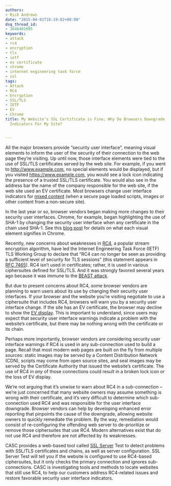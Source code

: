 ```yaml
---
authors:
- Rick Andrews
date: "2015-04-01T16:19:02+00:00"
dsq_thread_id:
- 3646401095
keywords:
- attack
- rc4
- encryption
- tls
- ietf
- ev certificate
- chrome
- internet engineering task force
- ssl
tags:
- Attack
- RC4
- Encryption
- SSL/TLS
- IETF
- EV
- Chrome
title: My Website’s SSL Certificate is Fine; Why Do Browsers Downgrade the Security
  Indicators For My Site?


---
```

All the major browsers provide “security user interface”, meaning visual elements to inform the user of the security of their connection to the web page they’re visiting. Up until now, those interface elements were tied to the use of SSL/TLS certificates served by the web site. For example, if you went to <http://www.example.com>, no special elements would be displayed, but if you visited <https://www.example.com>, you would see a lock icon indicating the presence of a trusted SSL/TLS certificate. You would also see in the address bar the name of the company responsible for the web site, if the web site used an EV certificate. Most browsers change user interface indicators for [mixed content][1] (when a secure page loaded scripts, images or other content from a non-secure site).

In the last year or so, browser vendors began making more changes to their security user interfaces. Chrome, for example, began highlighting the use of SHA-1 by changing the security user interface when any certificate in the chain used SHA-1. See this [blog post][2] for details on what each visual element signifies in Chrome.

Recently, new concerns about weaknesses in [RC4][3], a popular stream encryption algorithm, have led the Internet Engineering Task Force (IETF) TLS Working Group to declare that “RC4 can no longer be seen as providing a sufficient level of security for TLS sessions” (this statement appears in [RFC 7465][4]). RC4 isn’t used in certificates; rather, it is used in various ciphersuites defined for SSL/TLS. And it was strongly favored several years ago because it was immune to the [BEAST attack][5].

But due to present concerns about RC4, some browser vendors are planning to warn users about its use by changing their security user interfaces. If your browser and the website you’re visiting negotiate to use a ciphersuite that includes RC4, browsers will warn you by a security user interface change. If the site has an EV certificate, the browser may decline to show the [EV display][6]. This is important to understand, since users may expect that security user interface warnings indicate a problem with the website’s certificate, but there may be nothing wrong with the certificate or its chain.

Perhaps more importantly, browser vendors are considering security user interface warnings if RC4 is used in any sub-connection used to build a page. Recall that most modern web pages are built on the fly from multiple sources: static images may be served by a Content Distribution Network (CDN), scripts may come from open source sites, and seal images may be served by the Certificate Authority that issued the website’s certificate. The use of RC4 in _any_ of those connections could result in a broken lock icon or the loss of EV display.

We’re not arguing that it’s unwise to warn about RC4 in a sub-connection – we’re just concerned that many website owners may assume something is wrong with their certificate, and it’s very difficult to determine which sub-connection used RC4 and was responsible for the user interface downgrade. Browser vendors can help by developing enhanced error reporting that pinpoints the cause of the downgrade, allowing website owners to quickly remediate the problem. By the way, remediation would consist of re-configuring the offending web server to de-prioritize or remove those ciphersuites that use RC4. Modern alternatives exist that do not use RC4 and therefore are not affected by its weaknesses.

CASC provides a web-based tool called [SSL Server][7] Test to detect problems with SSL/TLS certificates and chains, as well as server configuration. SSL Server Test will tell you if the website is configured to use RC4-based ciphersuites, but it only checks the primary connection and ignores sub-connections. CASC is investigating tools and methods to locate websites that still use RC4, to help our customers address RC4-related issues and restore favorable security user interface indicators.

 [1]: https://help.blackboard.com/en-us/Learn/9.1_2014_04/Administrator/020_Browser_Support/Browser_Security_and_Mixed_Content
 [2]: http://blog.chromium.org/2014/09/gradually-sunsetting-sha-1.html
 [3]: https://en.wikipedia.org/wiki/RC4
 [4]: https://tools.ietf.org/html/rfc7465
 [5]: https://en.wikipedia.org/wiki/BEAST_attack
 [6]: https://en.wikipedia.org/wiki/Extended_Validation_Certificate#User_interface
 [7]: https://casecurity.ssllabs.com/